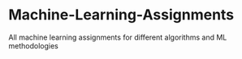 # Machine-Learning-Assignments
All machine learning assignments for different algorithms and ML methodologies
